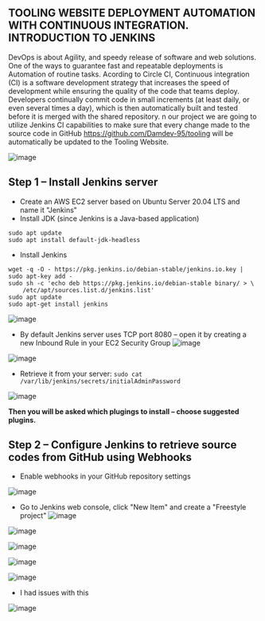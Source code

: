 ## TOOLING WEBSITE DEPLOYMENT AUTOMATION WITH CONTINUOUS INTEGRATION. INTRODUCTION TO JENKINS

DevOps is about Agility, and speedy release of software and web solutions. One of the ways to guarantee fast and repeatable deployments is Automation of routine tasks.
Acording to Circle CI, Continuous integration (CI) is a software development strategy that increases the speed of development while ensuring the quality of the code that teams deploy. Developers continually commit code in small increments (at least daily, or even several times a day), which is then automatically built and tested before it is merged with the shared repository.
n our project we are going to utilize Jenkins CI capabilities to make sure that every change made to the source code in GitHub https://github.com/Damdev-95/tooling will be automatically be updated to the Tooling Website.

![image](https://user-images.githubusercontent.com/71001536/165283823-d034968c-6a71-4ed0-83d7-6075a9a63ba6.png)

## Step 1 – Install Jenkins server

* Create an AWS EC2 server based on Ubuntu Server 20.04 LTS and name it "Jenkins"
* Install JDK (since Jenkins is a Java-based application)

```
sudo apt update
sudo apt install default-jdk-headless
```
* Install Jenkins
```
wget -q -O - https://pkg.jenkins.io/debian-stable/jenkins.io.key | sudo apt-key add -
sudo sh -c 'echo deb https://pkg.jenkins.io/debian-stable binary/ > \
    /etc/apt/sources.list.d/jenkins.list'
sudo apt update
sudo apt-get install jenkins
```
![image](https://user-images.githubusercontent.com/71001536/165286086-a6e59ebd-8088-40b5-8891-6666c4ad3d06.png)

* By default Jenkins server uses TCP port 8080 – open it by creating a new Inbound Rule in your EC2 Security Group
![image](https://user-images.githubusercontent.com/71001536/165286395-2de91904-ff58-4601-a98f-74a4fd2f9ea0.png)

![image](https://user-images.githubusercontent.com/71001536/165286651-97356b81-98b3-4e7d-8a7e-a898e28c4aca.png)

* Retrieve it from your server: `sudo cat /var/lib/jenkins/secrets/initialAdminPassword`

![image](https://user-images.githubusercontent.com/71001536/165287060-53cd91f3-8fa6-457a-aec1-806be1db118a.png)

**Then you will be asked which plugings to install – choose suggested plugins.**



## Step 2 – Configure Jenkins to retrieve source codes from GitHub using Webhooks

* Enable webhooks in your GitHub repository settings

![image](https://user-images.githubusercontent.com/71001536/165288789-886d6808-929e-4aa2-a9bf-574b37526203.png)

* Go to Jenkins web console, click "New Item" and create a "Freestyle project"
![image](https://user-images.githubusercontent.com/71001536/165289479-b1a1924f-c110-4ffe-9957-58fbbd54b9c5.png)

![image](https://user-images.githubusercontent.com/71001536/165289888-31693c58-42fa-49e1-8686-ae875cbbc6a3.png)

![image](https://user-images.githubusercontent.com/71001536/165291196-c8e1173e-0a44-47f3-b483-4272b4bf308f.png)

![image](https://user-images.githubusercontent.com/71001536/165291373-002948fb-a5b8-4a71-ad3f-56c36cf88347.png)

![image](https://user-images.githubusercontent.com/71001536/165291500-5c475f39-af5f-4924-88f7-b423fa5a1ccc.png)

* I had issues with this 

![image](https://user-images.githubusercontent.com/71001536/165514236-24e3ad96-74fa-4283-8770-46cd7c49c86c.png)






